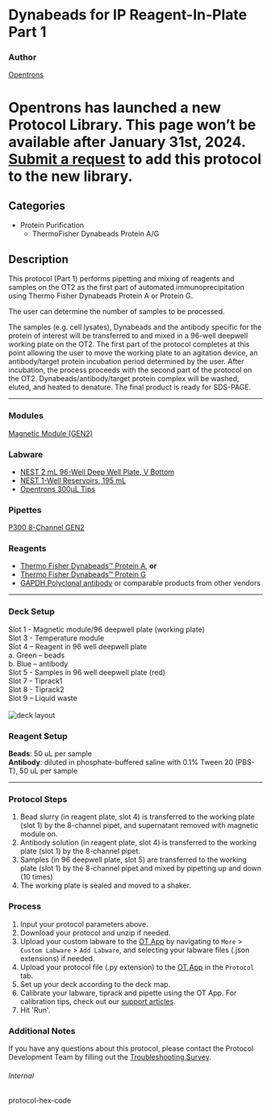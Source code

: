 # Dynabeads for IP Reagent-In-Plate Part 1

### Author
[Opentrons](https://opentrons.com/)


# Opentrons has launched a new Protocol Library. This page won’t be available after January 31st, 2024. [Submit a request](https://docs.google.com/forms/d/e/1FAIpQLSdYYp9QCKow4nn0KlCVsMS3HX0eJ0N9O7-erajKvcpT0lWbSg/viewform) to add this protocol to the new library.

## Categories
* Protein Purification
	* ThermoFisher Dynabeads Protein A/G

## Description
This protocol (Part 1) performs pipetting and mixing of reagents and samples on the OT2 as the first part of automated immunoprecipitation using Thermo Fisher Dynabeads Protein A or Protein G.

The user can determine the number of samples to be processed.

The samples (e.g. cell lysates), Dynabeads and the antibody specific for the protein of interest will be transferred to and mixed in a 96-well deepwell working plate on the OT2. The first part of the protocol completes at this point allowing the user to move the working plate to an agitation device, an antibody/target protein incubation period determined by the user. After incubation, the process proceeds with the second part of the protocol on the OT2. Dynabeads/antibody/target protein complex will be washed, eluted, and heated to denature. The final product is ready for SDS-PAGE.  

---

### Modules
[Magnetic Module (GEN2)](https://shop.opentrons.com/collections/hardware-modules/products/magdeck)


### Labware
* [NEST 2 mL 96-Well Deep Well Plate, V Bottom](https://shop.opentrons.com/nest-2-ml-96-well-deep-well-plate-v-bottom/)
* [NEST 1-Well Reservoirs, 195 mL](https://shop.opentrons.com/nest-1-well-reservoirs-195-ml/)
* [Opentrons 300µL Tips](https://shop.opentrons.com/opentrons-300ul-tips-1000-refills/)

### Pipettes
[P300 8-Channel GEN2](https://shop.opentrons.com/pipettes/)


### Reagents
* [Thermo Fisher Dynabeads™ Protein A](https://www.thermofisher.com/order/catalog/product/10002D), **or**
* [Thermo Fisher Dynabeads™ Protein G](https://www.thermofisher.com/order/catalog/product/10004D)
* [GAPDH Polyclonal antibody](https://www.ptglab.com/products/GAPDH-Antibody-10494-1-AP.htm) or comparable products from other vendors

---

### Deck Setup
Slot 1 - Magnetic module/96 deepwell plate (working plate)</br>
Slot 3 - Temperature module</br>
Slot 4 – Reagent in 96 well deepwell plate</br>
  a.	Green – beads</br>
  b.	Blue – antibody</br>
Slot 5 - Samples in 96 well deepwell plate (red)</br>
Slot 7 - Tiprack1</br>
Slot 8 - Tiprack2 </br>
Slot 9 – Liquid waste</br>
</br>
![deck layout](https://opentrons-protocol-library-website.s3.amazonaws.com/custom-README-images/sci-dynabeads-ip/sci-dynabeads-deck.png)

### Reagent Setup
**Beads**: 50 uL per sample</br>
**Antibody**: diluted in phosphate-buffered saline with 0.1% Tween 20 (PBS-T), 50 uL per sample


---

### Protocol Steps
1. Bead slurry (in reagent plate, slot 4) is transferred to the working plate (slot 1) by the 8-channel pipet, and supernatant removed with magnetic module on.
2. Antibody solution (in reagent plate, slot 4) is transferred to the working plate (slot 1) by the 8-channel pipet.
3. Samples (in 96 deepwell plate, slot 5) are transferred to the working plate (slot 1) by the 8-channel pipet and mixed by pipetting up and down (10 times)
4. The working plate is sealed and moved to a shaker.


### Process
1. Input your protocol parameters above.
2. Download your protocol and unzip if needed.
3. Upload your custom labware to the [OT App](https://opentrons.com/ot-app) by navigating to `More` > `Custom Labware` > `Add Labware`, and selecting your labware files (.json extensions) if needed.
4. Upload your protocol file (.py extension) to the [OT App](https://opentrons.com/ot-app) in the `Protocol` tab.
5. Set up your deck according to the deck map.
6. Calibrate your labware, tiprack and pipette using the OT App. For calibration tips, check out our [support articles](https://support.opentrons.com/en/collections/1559720-guide-for-getting-started-with-the-ot-2).
7. Hit 'Run'.

### Additional Notes
If you have any questions about this protocol, please contact the Protocol Development Team by filling out the [Troubleshooting Survey](https://protocol-troubleshooting.paperform.co/).

###### Internal
protocol-hex-code

